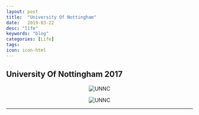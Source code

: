 ```yaml
---
layout: post
title:  "University Of Nottingham"
date:   2019-03-22
desc: "life"
keywords: "blog"
categories: [Life]
tags: 
icon: icon-html
---
```


## University Of Nottingham 2017

<div style="text-align:center" markdown="1">

![UNNC](https://user-images.githubusercontent.com/40975373/55287628-2a1bc000-53f7-11e9-8992-574f70c8467e.jpeg)

![UNNC](https://user-images.githubusercontent.com/40975373/55287631-3acc3600-53f7-11e9-8fdd-057e74c684dc.jpeg)

</div>

---